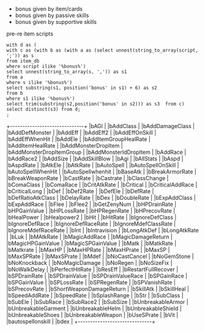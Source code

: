 - bonus given by item/cards
- bonus given by passive skills
- bonus given by supportive skills

pre-re item scripts
```
with d as (
with c as (with b as (with a as (select unnest(string_to_array(script, ';')) as s
from item_db
where script ilike '%bonus%')
select unnest(string_to_array(s, ',')) as s1
from a
where s ilike '%bonus%')
select substring(s1, position('bonus' in s1) + 6) as s2
from b
where s1 ilike '%bonus%')
select trim(substring(s2,position('bonus' in s2))) as s3  from c)
select distinct(s3) from d;
;
```


+------------------------------+
|bAGI                          |
|bAddClass                     |
|bAddDamageClass               |
|bAddDefMonster                |
|bAddEff                       |
|bAddEff2                      |
|bAddEffOnSkill                |
|bAddEffWhenHit                |
|bAddEle                       |
|bAddItemGroupHealRate         |
|bAddItemHealRate              |
|bAddMonsterDropItem           |
|bAddMonsterDropItemGroup      |
|bAddMonsterIdDropItem         |
|bAddRace                      |
|bAddRace2                     |
|bAddSize                      |
|bAddSkillBlow                 |
|bAgi                          |
|bAllStats                     |
|bAspd                         |
|bAspdRate                     |
|bAtkEle                       |
|bAtkRate                      |
|bAutoSpell                    |
|bAutoSpellOnSkill             |
|bAutoSpellWhenHit             |
|bAutoSpellwhenhit             |
|bBaseAtk                      |
|bBreakArmorRate               |
|bBreakWeaponRate              |
|bCastRate                     |
|bCastrate                     |
|bClassChange                  |
|bComaClass                    |
|bComaRace                     |
|bCritAtkRate                  |
|bCritical                     |
|bCriticalAddRace              |
|bCriticalLong                 |
|bDef                          |
|bDef2Rate                     |
|bDefEle                       |
|bDefRate                      |
|bDefRatioAtkClass             |
|bDelayRate                    |
|bDex                          |
|bDoubleRate                   |
|bExpAddClass                  |
|bExpAddRace                   |
|bFlee                         |
|bFlee2                        |
|bGetZenyNum                   |
|bHPDrainRate                  |
|bHPGainValue                  |
|bHPLossRate                   |
|bHPRegenRate                  |
|bHPrecovRate                  |
|bHealPower                    |
|bHealpower2                   |
|bHit                          |
|bHitRate                      |
|bIgnoreDefClass               |
|bIgnoreDefRace                |
|bIgnoreDefRaceRate            |
|bIgnoreMdefClassRate          |
|bIgnoreMdefRaceRate           |
|bInt                          |
|bIntravision                  |
|bLongAtkDef                   |
|bLongAtkRate                  |
|bLuk                          |
|bMAtkRate                     |
|bMagicAddRace                 |
|bMagicDamageReturn            |
|bMagicHPGainValue             |
|bMagicSPGainValue             |
|bMatk                         |
|bMatkRate                     |
|bMatkrate                     |
|bMaxHP                        |
|bMaxHPRate                    |
|bMaxHPrate                    |
|bMaxSP                        |
|bMaxSPRate                    |
|bMaxSPrate                    |
|bMdef                         |
|bNoCastCancel                 |
|bNoGemStone                   |
|bNoKnockback                  |
|bNoMagicDamage                |
|bNoRegen                      |
|bNoSizeFix                    |
|bNoWalkDelay                  |
|bPerfectHitRate               |
|bResEff                       |
|bRestartFullRecover           |
|bSPDrainRate                  |
|bSPDrainValue                 |
|bSPDrainValueRace             |
|bSPGainRace                   |
|bSPGainValue                  |
|bSPLossRate                   |
|bSPRegenRate                  |
|bSPVanishRate                 |
|bSPrecovRate                  |
|bShortWeaponDamageReturn      |
|bSkillAtk                     |
|bSkillHeal                    |
|bSpeedAddRate                 |
|bSpeedRate                    |
|bSplashRange                  |
|bStr                          |
|bSubClass                     |
|bSubEle                       |
|bSubRace                      |
|bSubRace2                     |
|bSubSize                      |
|bUnbreakableArmor             |
|bUnbreakableGarment           |
|bUnbreakableHelm              |
|bUnbreakableShield            |
|bUnbreakableShoes             |
|bUnbreakableWeapon            |
|bUseSPrate                    |
|bVit                          |
|bautospellonskill             |
|bdex                          |
+------------------------------+
